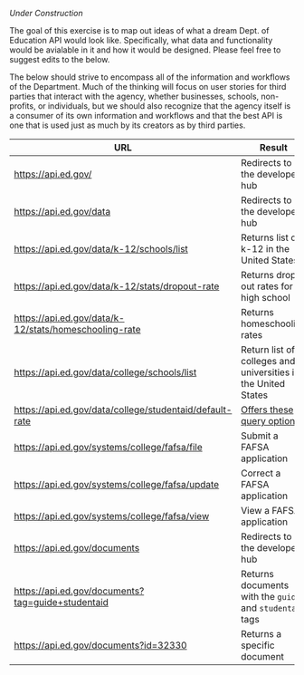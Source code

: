 _Under Construction_ 

The goal of this exercise is to map out ideas of what a dream Dept. of Education API would look like.  Specifically, what data and functionality would be avialable in it and how it would be designed.  Please feel free to suggest edits to the below.  

The below should strive to encompass all of the information and workflows of the Department.  Much of the thinking will focus on user stories for third parties that interact with the agency, whether businesses, schools, non-profits, or individuals, but we should also recognize that the agency itself is a consumer of its own information and workflows and that the best API is one that is used just as much by its creators as by third parties.  

| URL  |  Result |
|---|---|
| https://api.ed.gov/  |  Redirects to the developer hub |
| https://api.ed.gov/data  | Redirects to the developer hub  |
| https://api.ed.gov/data/k-12/schools/list  | Returns list of k-12 in the United States  |
| https://api.ed.gov/data/k-12/stats/dropout-rate  | Returns drop out rates for high school  |
| https://api.ed.gov/data/k-12/stats/homeschooling-rate  | Returns homeschooling rates  |
| https://api.ed.gov/data/college/schools/list  |  Return list of colleges and universities in the United States |
| https://api.ed.gov/data/college/studentaid/default-rate  | [Offers these query options](https://www.nslds.ed.gov/nslds/nslds_SA/defaultmanagement/search_cohort_3yrCY_2012.cfm)  |
| https://api.ed.gov/systems/college/fafsa/file  | Submit a FAFSA application  |
| https://api.ed.gov/systems/college/fafsa/update  |  Correct a FAFSA application  |
| https://api.ed.gov/systems/college/fafsa/view  |  View a FAFSA application  |
| https://api.ed.gov/documents  |  Redirects to the developer hub |
| https://api.ed.gov/documents?tag=guide+studentaid  | Returns documents with the `guide` and `studentaid` tags  |
| https://api.ed.gov/documents?id=32330  | Returns a specific document  |


